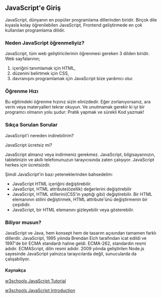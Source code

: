 ## JavaScript'e Giriş
JavaScript, dünyanın en popüler programlama dillerinden biridir.
Birçok dile kıyasla kolay öğrenilebilen JavaScript, Frontend geliştirmede en çok kullanılan programlama dilidir.
### Neden JavaScript öğrenmeliyiz?
JavaScript, tüm web geliştiricilerinin öğrenmesi gereken 3 dilden biridir. Web sayfalarının;
1. içeriğini tanımlamak için HTML,
2. düzenini belirtmek için CSS,
3. davranışını programlamak için JavaScript bize yardımcı olur.
### Öğrenme Hızı
Bu eğitimdeki öğrenme hızınız sizin elinizdedir.
Eğer zorlanıyorsanız, ara verin veya materyalleri tekrar okuyun.
Ve unutmamak gerekir ki iyi bir programcı olmanın yolu şudur: Pratik yapmak ve sürekli Kod yazmak!
### Sıkça Sorulan Sorular
JavaScript'i nereden indirebilirim?

JavaScript ücretsiz mi?

JavaScript almanız veya indirmeniz gerekmez.
JavaScript, bilgisayarınızın, tabletinizin ve akıllı telefonunuzun tarayıcısında zaten çalışıyor.
JavaScript herkes için ücretsizdir.

Şimdi JavaScript'in bazı yeteneklerinden bahsedelim:
- JavaScript HTML içeriğini değiştirebilir.
- JavaScript, HTML attribute(özellik) değerlerini değiştirebilir
- JavaScript, HTML stillerini(CSS'in yaptığı gibi) değiştirebilir. Bir HTML elemanının stilini değiştirmek, HTML attribute'ünü değiştirmenin bir çeşididir.
- JavaScript, bir HTML elemanını gizleyebilir veya gösterebilir.
### Biliyor musun?
JavaScript ve Java, hem konsept hem de tasarım açısından tamamen farklı dillerdir.
JavaScript, 1995 yılında Brendan Eich tarafından icat edildi ve 1997'de bir ECMA standardı haline geldi.
ECMA-262, standardın resmi adıdır. ECMAScript, dilin resmi adıdır.
2009 yılında geliştirilen Node.js sayesinde JavaScript yalnızca tarayıcılarda değil, sunucularda da çalışabiliyor.

#### Kaynakça
[w3schools JavaScript Tutorial](https://www.w3schools.com/js/default.asp)

[w3schools JavaScript Introduction](https://www.w3schools.com/js/js_intro.asp)

